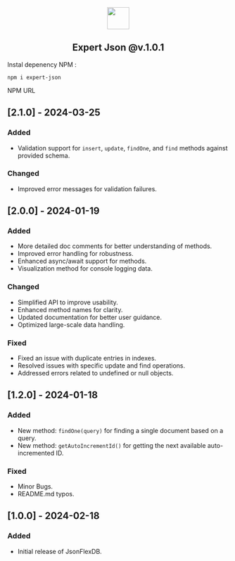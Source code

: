 <div align='center'>
  <img width=50px src='.github/logo.png?raw=true'>
  <h2>Expert Json @v.1.0.1</h2>
</div>

Instal depenency NPM :
```
npm i expert-json
```
NPM URL 

## [2.1.0] - 2024-03-25

### Added

- Validation support for `insert`, `update`, `findOne`, and `find` methods against provided schema.

### Changed

- Improved error messages for validation failures.

## [2.0.0] - 2024-01-19

### Added

- More detailed doc comments for better understanding of methods.
- Improved error handling for robustness.
- Enhanced async/await support for methods.
- Visualization method for console logging data.

### Changed

- Simplified API to improve usability.
- Enhanced method names for clarity.
- Updated documentation for better user guidance.
- Optimized large-scale data handling.

### Fixed

- Fixed an issue with duplicate entries in indexes.
- Resolved issues with specific update and find operations.
- Addressed errors related to undefined or null objects.

## [1.2.0] - 2024-01-18

### Added

- New method: `findOne(query)` for finding a single document based on a query.
- New method: `getAutoIncrementId()` for getting the next available auto-incremented ID.

### Fixed

- Minor Bugs.
- README.md typos.

## [1.0.0] - 2024-02-18

### Added

- Initial release of JsonFlexDB.
